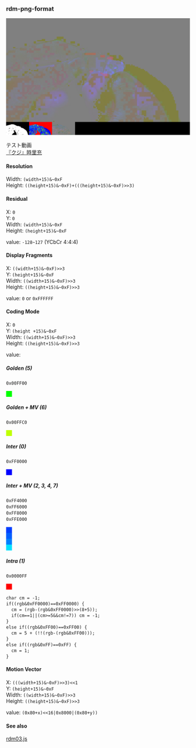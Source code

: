 ### rdm-png-format

![](./data.png)

テスト動画    
[『クジ』時里充](https://vimeo.com/160485702)

#### Resolution

Width: `(width+15)&~0xF`  
Height: `((height+15)&~0xF)+(((height+15)&~0xF)>>3)`

#### Residual

X: `0`  
Y: `0`  
Width: `(width+15)&~0xF`  
Height: `(height+15)&~0xF`  

value: `-128~127` (YCbCr 4:4:4)  

#### Display Fragments

X: `((width+15)&~0xF)>>3`   
Y: `(height+15)&~0xF`  
Width: `((width+15)&~0xF)>>3`  
Height: `((height+15)&~0xF)>>3`

value: `0` or `0xFFFFFF`

#### Coding Mode

X: `0`  
Y: `(height +15)&~0xF`  
Width: `((width+15)&~0xF)>>3`  
Height: `((height+15)&~0xF)>>3`  

value: 

##### Golden (5)
`0x00FF00`  

<div style="width: 16px;height: 16px;background: rgb(0,255,0);"></div>

##### Golden + MV (6)
`0x00FFC0`

<div style="width: 16px;height: 16px;background: rgb(192,255,0);"></div>


##### Inter (0)
`0xFF0000`

<div style="width: 16px;height: 16px;background: rgb(0,0,255);"></div>

##### Inter + MV (2, 3, 4, 7)
`0xFF4000`  
`0xFF6000`  
`0xFF8000`  
`0xFFE000`  
<div style="width: 16px;height: 16px;background: rgb(0,64,255);"></div>
<div style="width: 16px;height: 16px;background: rgb(0,96,255);"></div>
<div style="width: 16px;height: 16px;background: rgb(0,128,255);"></div>
<div style="width: 16px;height: 16px;background: rgb(0,224,255);"></div>

##### Intra (1)
`0x0000FF`

<div style="width: 16px;height: 16px;background: rgb(255,0,0);"></div>

```
char cm = -1;		
if((rgb&0xFF0000)==0xFF0000) {
  cm = (rgb-(rgb&0xFF0000)>>(8+5));
  if(cm==1||(cm>=5&&cm!=7)) cm = -1;
}
else if((rgb&0xFF00)==0xFF00) {
  cm = 5 + (!!(rgb-(rgb&0xFF00)));
}
else if((rgb&0xFF)==0xFF) {
  cm = 1;
}
```

#### Motion Vector

X: `(((width+15)&~0xF)>>3)<<1`   
Y: `(height+15)&~0xF`  
Width: `((width+15)&~0xF)>>3`  
Height: `((height+15)&~0xF)>>3`

value: `(0x80+x)<<16|0x8000|(0x80+y))`

#### See also
[rdm03.js](https://mizt.github.io/blog/?id=rdm03)
